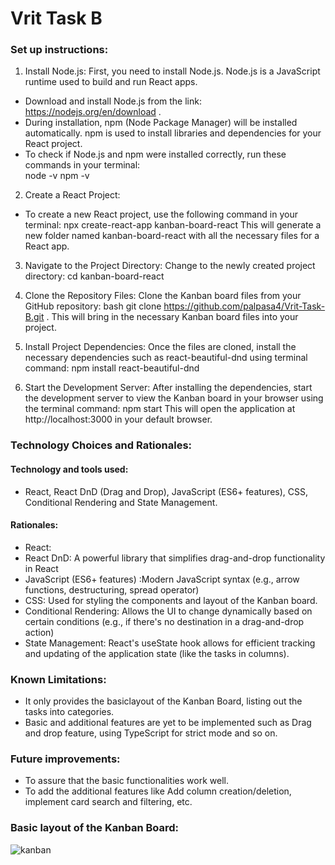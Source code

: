 # Vrit Task B

### Set up instructions:
1. Install Node.js:
   First, you need to install Node.js. Node.js is a JavaScript runtime used to build and run React apps.
- Download and install Node.js from the link: https://nodejs.org/en/download .
- During installation, npm (Node Package Manager) will be installed automatically. npm is used to install libraries and dependencies for your React project.
- To check if Node.js and npm were installed correctly, run these commands in your terminal:<br>
node -v
npm -v

2. Create a React Project:
- To create a new React project, use the following command in your terminal:
npx create-react-app kanban-board-react
This will generate a new folder named kanban-board-react with all the necessary files for a React app.

3. Navigate to the Project Directory:
Change to the newly created project directory:
cd kanban-board-react

5. Clone the Repository Files:
Clone the Kanban board files from your GitHub repository:
bash
git clone https://github.com/palpasa4/Vrit-Task-B.git .
This will bring in the necessary Kanban board files into your project.

6. Install Project Dependencies:
Once the files are cloned, install the necessary dependencies such as react-beautiful-dnd using terminal command:
npm install react-beautiful-dnd

7. Start the Development Server:
After installing the dependencies, start the development server to view the Kanban board in your browser using the terminal command:
npm start
This will open the application at http://localhost:3000 in your default browser.

### Technology Choices and Rationales:
#### Technology and tools used:
- React, React DnD (Drag and Drop), JavaScript (ES6+ features), CSS, Conditional Rendering and State Management.

#### Rationales:
- React: 
- React DnD: A powerful library that simplifies drag-and-drop functionality in React
- JavaScript (ES6+ features) :Modern JavaScript syntax (e.g., arrow functions, destructuring, spread operator)
- CSS: Used for styling the components and layout of the Kanban board.
- Conditional Rendering: Allows the UI to change dynamically based on certain conditions (e.g., if there's no destination in a drag-and-drop action)
- State Management: React's useState hook allows for efficient tracking and updating of the application state (like the tasks in columns).

### Known Limitations:
- It only provides the basiclayout of the Kanban Board, listing out the tasks into categories.
- Basic and additional features are yet to be implemented such as Drag and drop feature, using TypeScript for strict mode and so on.
  
### Future improvements:
- To assure that the basic functionalities work well.
- To add the additional features like Add column creation/deletion, implement card search and filtering, etc.

### Basic layout of the Kanban Board:
![kanban](https://github.com/user-attachments/assets/2b1d4f55-6c4a-4c35-897e-b112c379d7fd)

